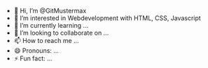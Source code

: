 - 👋 Hi, I’m @GitMustermax
- 👀 I’m interested in Webdevelopment with HTML, CSS, Javascript
- 🌱 I’m currently learning ...
- 💞️ I’m looking to collaborate on ...
- 📫 How to reach me ...
- 😄 Pronouns: ...
- ⚡ Fun fact: ...

<!---
GitMustermax/GitMustermax is a ✨ special ✨ repository because its `README.md` (this file) appears on your GitHub profile.
You can click the Preview link to take a look at your changes.
--->
